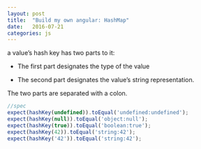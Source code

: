```yaml
---
layout: post
title:  "Build my own angular: HashMap"
date:   2016-07-21
categories: js
---
```


a value’s hash key has two parts to it: 

* The first part designates the type of the value

* The second part designates the value’s string representation.

The two parts are separated with a colon.

```js
//spec
expect(hashKey(undefined)).toEqual('undefined:undefined');
expect(hashKey(null)).toEqual('object:null');
expect(hashKey(true)).toEqual('boolean:true');
expect(hashKey(42)).toEqual('string:42');
expect(hashKey('42')).toEqual('string:42');

```